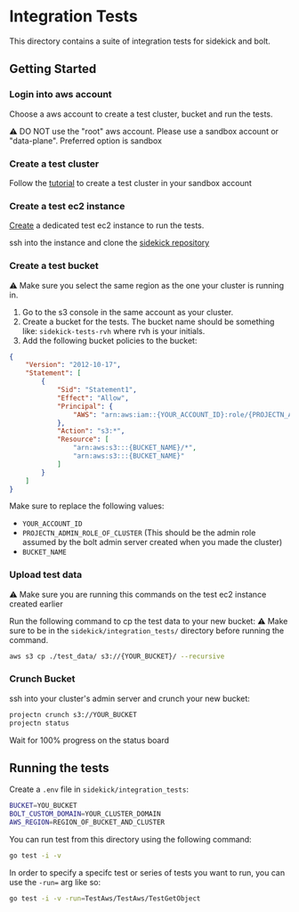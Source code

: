 # Integration Tests

This directory contains a suite of integration tests for sidekick and bolt.

## Getting Started

### Login into aws account

Choose a aws account to create a test cluster, bucket and run the tests.

:warning: DO NOT use the "root" aws account. Please use a sandbox account or "data-plane". Preferred option is sandbox

### Create a test cluster

Follow the [tutorial](https://docs.google.com/document/d/1SK3gg7th5UbXQpzzhAgvms-Yq-IhHq6JRt8z_2gyoGg/edit#heading=h.bafob67q0tz0) to create a test cluster in your sandbox account

### Create a test ec2 instance

[Create](https://docs.google.com/document/d/1SK3gg7th5UbXQpzzhAgvms-Yq-IhHq6JRt8z_2gyoGg/edit#heading=h.b3g5yr5tcsus) a dedicated test ec2 instance to run the tests.

ssh into the instance and clone the [sidekick repository](https://github.com/project-n-oss/sidekick)

### Create a test bucket

:warning: Make sure you select the same region as the one your cluster is running in.

1. Go to the s3 console in the same account as your cluster.
2. Create a bucket for the tests. The bucket name should be something like: `sidekick-tests-rvh` where rvh is your initials.
3. Add the following bucket policies to the bucket:

```json
{
    "Version": "2012-10-17",
    "Statement": [
        {
            "Sid": "Statement1",
            "Effect": "Allow",
            "Principal": {
                "AWS": "arn:aws:iam::{YOUR_ACCOUNT_ID}:role/{PROJECTN_ADMIN_ROLE_OF_CLUSTER}"
            },
            "Action": "s3:*",
            "Resource": [
                "arn:aws:s3:::{BUCKET_NAME}/*",
                "arn:aws:s3:::{BUCKET_NAME}"
            ]
        }
    ]
}
```
Make sure to replace the following values:
- `YOUR_ACCOUNT_ID`
- `PROJECTN_ADMIN_ROLE_OF_CLUSTER` (This should be the admin role assumed by the bolt admin server created when you made the cluster)
- `BUCKET_NAME`

### Upload test data

:warning: Make sure you are running this commands on the test ec2 instance created earlier

Run the following command to cp the test data to your new bucket:
:warning: Make sure to be in the `sidekick/integration_tests/` directory before running the command.

```bash
aws s3 cp ./test_data/ s3://{YOUR_BUCKET}/ --recursive
```

### Crunch Bucket

ssh into your cluster's admin server and crunch your new bucket:

```bash
projectn crunch s3://YOUR_BUCKET
projectn status
```

Wait for 100% progress on the status board

## Running the tests

Create a `.env` file in `sidekick/integration_tests`:

```bash
BUCKET=YOU_BUCKET
BOLT_CUSTOM_DOMAIN=YOUR_CLUSTER_DOMAIN
AWS_REGION=REGION_OF_BUCKET_AND_CLUSTER
```

You can run test from this directory using the following command:

```bash
go test -i -v 
```

In order to specify a specifc test or series of tests you want to run, you can use the `-run=` arg like so:

```bash
go test -i -v -run=TestAws/TestAws/TestGetObject
```

